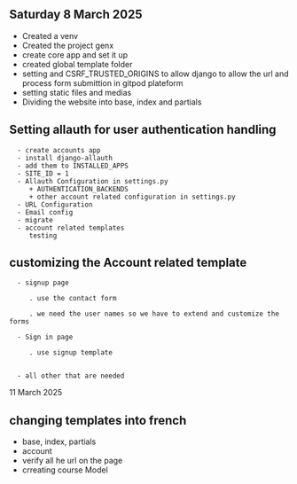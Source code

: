 
##  Saturday 8 March 2025 
   - Created a venv
   - Created the project genx
   - create core app and set it up
   - created global template folder
   - setting and CSRF_TRUSTED_ORIGINS to allow django to allow the url and process form submittion in gitpod plateform
   - setting static files and medias
   - Dividing the website into base, index and partials

   ## Setting allauth for user authentication handling

      - create accounts app
      - install django-allauth 
      - add them to INSTALLED_APPS
      - SITE_ID = 1
      - Allauth Configuration in settings.py
         + AUTHENTICATION_BACKENDS 
         + other account related configuration in settings.py
      - URL Configuration
      - Email config
      - migrate
      - account related templates
         testing
## customizing the Account related template
      
      - signup page
         
         . use the contact form 
         
         . we need the user names so we have to extend and customize the forms
      
      - Sign in page
         
         . use signup template
         
      
      - all other that are needed
      
11 March 2025
## changing templates into french
   - base, index, partials
   - account
   - verify all he url on the page
   - crreating course Model